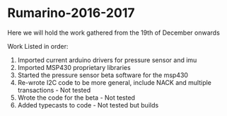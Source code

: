 # Rumarino-2016-2017

Here we will hold the work gathered from the 19th of December onwards

Work Listed in order:
1. Imported current arduino drivers for pressure sensor and imu
2. Imported MSP430 proprietary libraries
3. Started the pressure sensor beta software for the msp430
4. Re-wrote I2C code to be more general, include NACK and multiple transactions - Not tested
5. Wrote the code for the beta - Not tested
6. Added typecasts to code - Not tested but builds